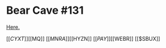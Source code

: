 # Bear Cave #131

[Here.](https://thebearcave.substack.com/p/the-bear-cave-131-0bf?utm_source=email)

[[$CYXT]]
[[$MQ]]
[[$MNRA]]
[[$HYZN]]
[[$PAY]]
[[$WEBR]]
[[$SBUX]]
